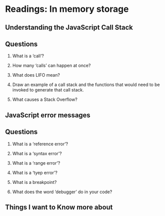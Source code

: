 # Readings: In memory storage

## Understanding the JavaScript Call Stack

## Questions 

1. What is a ‘call’?

2. How many ‘calls’ can happen at once?

3. What does LIFO mean?

4. Draw an example of a call stack and the functions that would need to be invoked to generate that call stack.

5. What causes a Stack Overflow?

## JavaScript error messages

## Questions

1. What is a ‘reference error’?

2. What is a ‘syntax error’?

3. What is a ‘range error’?

4. What is a ‘tyep error’?

5. What is a breakpoint?

6. What does the word ‘debugger’ do in your code?

## Things I want to Know more about 
